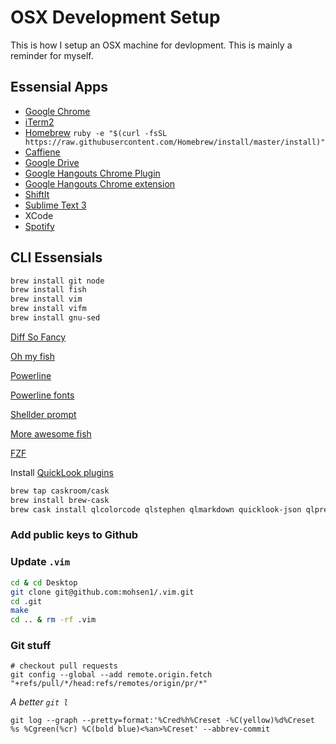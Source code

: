 # OSX Development Setup

This is how I setup an OSX machine for devlopment. This is mainly a reminder for myself.


## Essensial Apps
* [Google Chrome](https://www.google.com/intl/en_us/chrome/browser/)
* [iTerm2](www.iterm2.com/)
* [Homebrew](brew.sh) `ruby -e "$(curl -fsSL https://raw.githubusercontent.com/Homebrew/install/master/install)"`
* [Caffiene](http://lightheadsw.com/caffeine/)
* [Google Drive](https://tools.google.com/dlpage/drive/?hl=en)
* [Google Hangouts Chrome Plugin](https://www.google.com/tools/dlpage/hangoutplugin)
* [Google Hangouts Chrome extension](https://chrome.google.com/webstore/detail/hangouts/nckgahadagoaajjgafhacjanaoiihapd?utm_source=chrome-ntp-icon)
* [ShiftIt](https://code.google.com/p/shiftit/)
* [Sublime Text 3](http://www.sublimetext.com/3)
* XCode
* [Spotify](https://www.spotify.com/us/)


## CLI Essensials

```bash
brew install git node
brew install fish
brew install vim
brew install vifm
brew install gnu-sed
```

[Diff So Fancy](https://github.com/so-fancy/diff-so-fancy)

[Oh my fish](https://github.com/oh-my-fish/oh-my-fish)

[Powerline](https://github.com/oh-my-fish/theme-bobthefish)

[Powerline fonts](https://github.com/powerline/fonts)

[Shellder prompt](https://github.com/simnalamburt/shellder)

[More awesome fish](https://github.com/bucaran/awesome-fish)

[FZF](https://github.com/junegunn/fzf)

Install [QuickLook plugins](https://github.com/sindresorhus/quick-look-plugins)

``` bash
brew tap caskroom/cask
brew install brew-cask
brew cask install qlcolorcode qlstephen qlmarkdown quicklook-json qlprettypatch quicklook-csv betterzipql webp-quicklook suspicious-package
```

### Add public keys to Github

### Update `.vim`

```bash
cd & cd Desktop
git clone git@github.com:mohsen1/.vim.git
cd .git
make
cd .. & rm -rf .vim
```

### Git stuff

```
# checkout pull requests
git config --global --add remote.origin.fetch "+refs/pull/*/head:refs/remotes/origin/pr/*"
```

*A better `git l`*
```
git log --graph --pretty=format:'%Cred%h%Creset -%C(yellow)%d%Creset %s %Cgreen(%cr) %C(bold blue)<%an>%Creset' --abbrev-commit
```
